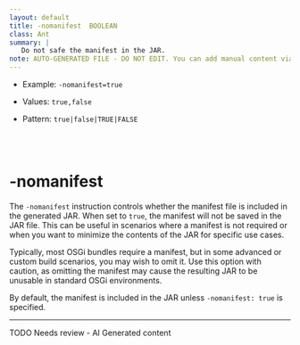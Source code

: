```yaml
---
layout: default
title: -nomanifest  BOOLEAN
class: Ant
summary: |
   Do not safe the manifest in the JAR.
note: AUTO-GENERATED FILE - DO NOT EDIT. You can add manual content via same filename in ext folder. 
---
```


- Example: `-nomanifest=true`

- Values: `true,false`

- Pattern: `true|false|TRUE|FALSE`

<!-- Manual content from: ext/nomanifest.md --><br /><br />

# -nomanifest

The `-nomanifest` instruction controls whether the manifest file is included in the generated JAR. When set to `true`, the manifest will not be saved in the JAR file. This can be useful in scenarios where a manifest is not required or when you want to minimize the contents of the JAR for specific use cases.

Typically, most OSGi bundles require a manifest, but in some advanced or custom build scenarios, you may wish to omit it. Use this option with caution, as omitting the manifest may cause the resulting JAR to be unusable in standard OSGi environments.

By default, the manifest is included in the JAR unless `-nomanifest: true` is specified.


<hr />
TODO Needs review - AI Generated content
